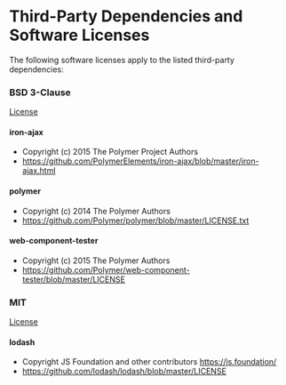 # Third-Party Dependencies and Software Licenses

The following software licenses apply to the listed third-party dependencies:

### BSD 3-Clause

[License](https://github.com/usc-isi-digelements/query-transformer/blob/master/THIRD-PARTY-LICENSES/BSD-3-CLAUSE)

#### iron-ajax
- Copyright (c) 2015 The Polymer Project Authors
- https://github.com/PolymerElements/iron-ajax/blob/master/iron-ajax.html

#### polymer
- Copyright (c) 2014 The Polymer Authors
- https://github.com/Polymer/polymer/blob/master/LICENSE.txt

#### web-component-tester
- Copyright (c) 2015 The Polymer Authors
- https://github.com/Polymer/web-component-tester/blob/master/LICENSE

### MIT

[License](https://github.com/usc-isi-digelements/query-transformer/blob/master/THIRD-PARTY-LICENSES/MIT)

#### lodash
- Copyright JS Foundation and other contributors <https://js.foundation/>
- https://github.com/lodash/lodash/blob/master/LICENSE
